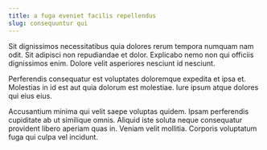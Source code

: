 ```yaml
---
title: a fuga eveniet facilis repellendus
slug: consequuntur qui
---
```


Sit dignissimos necessitatibus quia dolores rerum tempora numquam nam odit. Sit adipisci non repudiandae et dolor. Explicabo nemo non qui officiis dignissimos enim. Dolore velit asperiores nesciunt id nesciunt.

Perferendis consequatur est voluptates doloremque expedita et ipsa et. Molestias in id est aut quia dolorum est molestiae. Iure ipsum atque dolores qui eius eius.

Accusantium minima qui velit saepe voluptas quidem. Ipsam perferendis cupiditate ab ut similique omnis. Aliquid iste soluta neque consequatur provident libero aperiam quas in. Veniam velit mollitia. Corporis voluptatum fuga qui culpa vel incidunt.
